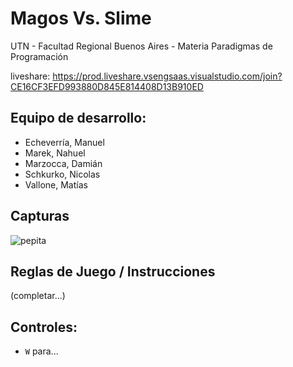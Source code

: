 #  Magos Vs. Slime

UTN - Facultad Regional Buenos Aires - Materia Paradigmas de Programación

liveshare: https://prod.liveshare.vsengsaas.visualstudio.com/join?CE16CF3EFD993880D845E814408D13B910ED

## Equipo de desarrollo: 

- Echeverría, Manuel
- Marek, Nahuel
- Marzocca, Damián
- Schkurko, Nicolas
- Vallone, Matías
 

## Capturas 

![pepita](assets/golondrina.png)

## Reglas de Juego / Instrucciones

(completar...)

## Controles:

- `W` para...


